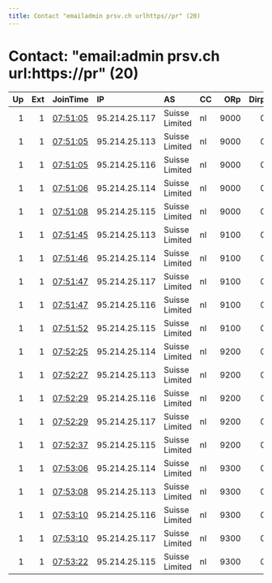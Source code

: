 ```yaml
---
title: Contact "emailadmin prsv.ch urlhttps//pr" (20)
---
```


# Contact: "email:admin prsv.ch url:https://pr" (20)

|   Up |   Ext | JoinTime                                                                                              | IP            | AS             | CC   |   ORp |   Dirp | OS    | Version   | Nickname   |   eFamMembers |
|-----:|------:|:------------------------------------------------------------------------------------------------------|:--------------|:---------------|:-----|------:|-------:|:------|:----------|:-----------|--------------:|
|    1 |     1 | [07:51:05](https://nusenu.github.io/OrNetStats/w/relay/796D8B5239EA0F73A9E5D7A9B20099593296C93F.html) | 95.214.25.117 | Suisse Limited | nl   |  9000 |      0 | Linux | 0.4.7.13  | prsv       |           116 |
|    1 |     1 | [07:51:05](https://nusenu.github.io/OrNetStats/w/relay/80CCE3BB5FF7E4005AA4A3847DB0DA40342705F2.html) | 95.214.25.113 | Suisse Limited | nl   |  9000 |      0 | Linux | 0.4.7.13  | prsv       |           116 |
|    1 |     1 | [07:51:05](https://nusenu.github.io/OrNetStats/w/relay/D3BCC4188022309A141BDF089B8833FC6334904B.html) | 95.214.25.116 | Suisse Limited | nl   |  9000 |      0 | Linux | 0.4.7.13  | prsv       |           116 |
|    1 |     1 | [07:51:06](https://nusenu.github.io/OrNetStats/w/relay/1B291F7AC0B3B9C793478019892983826DF29334.html) | 95.214.25.114 | Suisse Limited | nl   |  9000 |      0 | Linux | 0.4.7.13  | prsv       |           116 |
|    1 |     1 | [07:51:08](https://nusenu.github.io/OrNetStats/w/relay/60F44C162BEC2FD7675BA0F94022E9423179956E.html) | 95.214.25.115 | Suisse Limited | nl   |  9000 |      0 | Linux | 0.4.7.13  | prsv       |           116 |
|    1 |     1 | [07:51:45](https://nusenu.github.io/OrNetStats/w/relay/8631F126250A3E808B4832ECC6495CA1476E0EC7.html) | 95.214.25.113 | Suisse Limited | nl   |  9100 |      0 | Linux | 0.4.7.13  | prsv       |           116 |
|    1 |     1 | [07:51:46](https://nusenu.github.io/OrNetStats/w/relay/C0A0C481FF32F9048A8C5DC6F1D21C3B49DCCEF9.html) | 95.214.25.114 | Suisse Limited | nl   |  9100 |      0 | Linux | 0.4.7.13  | prsv       |           116 |
|    1 |     1 | [07:51:47](https://nusenu.github.io/OrNetStats/w/relay/34A24CC81E9740858ECBF164FF9D366C691FE0A6.html) | 95.214.25.117 | Suisse Limited | nl   |  9100 |      0 | Linux | 0.4.7.13  | prsv       |           116 |
|    1 |     1 | [07:51:47](https://nusenu.github.io/OrNetStats/w/relay/A2B26CC5B227EB92070B420A651FA6A752EFDC38.html) | 95.214.25.116 | Suisse Limited | nl   |  9100 |      0 | Linux | 0.4.7.13  | prsv       |           116 |
|    1 |     1 | [07:51:52](https://nusenu.github.io/OrNetStats/w/relay/3235F9750DF70FC2B8EAA8D98DDFF9D41199CC36.html) | 95.214.25.115 | Suisse Limited | nl   |  9100 |      0 | Linux | 0.4.7.13  | prsv       |           116 |
|    1 |     1 | [07:52:25](https://nusenu.github.io/OrNetStats/w/relay/9C5F587205AD4B7520DC0C17C4536348140071E0.html) | 95.214.25.114 | Suisse Limited | nl   |  9200 |      0 | Linux | 0.4.7.13  | prsv       |           116 |
|    1 |     1 | [07:52:27](https://nusenu.github.io/OrNetStats/w/relay/95144AC43789C7F424440289F6C0F13D3CFAD89F.html) | 95.214.25.113 | Suisse Limited | nl   |  9200 |      0 | Linux | 0.4.7.13  | prsv       |           116 |
|    1 |     1 | [07:52:29](https://nusenu.github.io/OrNetStats/w/relay/76806C0646DBCF38FD146407B92884EB6350195B.html) | 95.214.25.116 | Suisse Limited | nl   |  9200 |      0 | Linux | 0.4.7.13  | prsv       |           116 |
|    1 |     1 | [07:52:29](https://nusenu.github.io/OrNetStats/w/relay/78174CC04C63A719B5485722BB589AA40CD4E1EC.html) | 95.214.25.117 | Suisse Limited | nl   |  9200 |      0 | Linux | 0.4.7.13  | prsv       |           116 |
|    1 |     1 | [07:52:37](https://nusenu.github.io/OrNetStats/w/relay/9F333EE66B7EB94B4B88A714DC8299BFFF8A5B74.html) | 95.214.25.115 | Suisse Limited | nl   |  9200 |      0 | Linux | 0.4.7.13  | prsv       |           116 |
|    1 |     1 | [07:53:06](https://nusenu.github.io/OrNetStats/w/relay/C31F9365900DE39BD86E656E6F0CF77B9F1BC68D.html) | 95.214.25.114 | Suisse Limited | nl   |  9300 |      0 | Linux | 0.4.7.13  | prsv       |           116 |
|    1 |     1 | [07:53:08](https://nusenu.github.io/OrNetStats/w/relay/663D5971BD3A0EBD0D4F369E325C07C8C20A96B4.html) | 95.214.25.113 | Suisse Limited | nl   |  9300 |      0 | Linux | 0.4.7.13  | prsv       |           116 |
|    1 |     1 | [07:53:10](https://nusenu.github.io/OrNetStats/w/relay/B9065D70235A8C91B172E5CB3CB5F49A271411D0.html) | 95.214.25.116 | Suisse Limited | nl   |  9300 |      0 | Linux | 0.4.7.13  | prsv       |           116 |
|    1 |     1 | [07:53:10](https://nusenu.github.io/OrNetStats/w/relay/CE3C62FC21648A703F391D217EE689301644C7AE.html) | 95.214.25.117 | Suisse Limited | nl   |  9300 |      0 | Linux | 0.4.7.13  | prsv       |           116 |
|    1 |     1 | [07:53:22](https://nusenu.github.io/OrNetStats/w/relay/C5AC4AC07D5B8F4F2F7D54AE12DE7651617E3C8C.html) | 95.214.25.115 | Suisse Limited | nl   |  9300 |      0 | Linux | 0.4.7.13  | prsv       |           116 |

